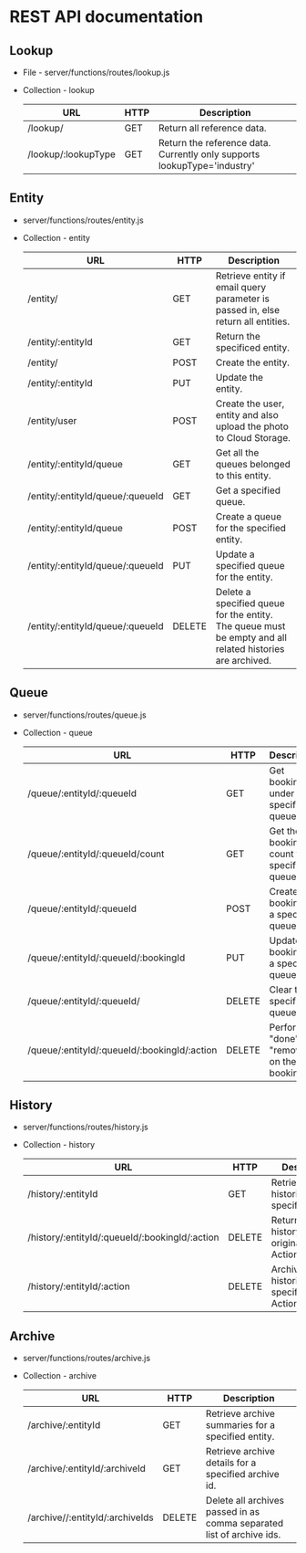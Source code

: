 # REST API documentation

## Lookup

* File - server/functions/routes/lookup.js
* Collection - lookup

    | **URL**           | **HTTP**        |  **Description** | 
    | ------------- |-------------      | -------------|
    | /lookup/     |  GET            | Return all reference data.|
    | /lookup/:lookupType | GET     | Return the reference data. Currently only supports lookupType='industry' | 


## Entity

* server/functions/routes/entity.js
* Collection - entity

    | **URL**           | **HTTP**        |  **Description** | 
    | -------------     |-------------    | -------------|
    | /entity/          |  GET            | Retrieve entity if email query parameter is passed in, else return all entities.|
    | /entity/:entityId | GET     | Return the specificed entity. | 
    | /entity/          | POST   | Create the entity. | 
    | /entity/:entityId | PUT    | Update the entity. | 
    | /entity/user      | POST   | Create the user, entity and also upload the photo to Cloud Storage. | 
    | /entity/:entityId/queue     | GET   | Get all the queues belonged to this entity. | 
    | /entity/:entityId/queue/:queueId    | GET   | Get a specified queue. | 
    | /entity/:entityId/queue    | POST   | Create a queue for the specified entity. | 
    | /entity/:entityId/queue/:queueId    | PUT   | Update a specified queue for the entity. | 
    | /entity/:entityId/queue/:queueId    | DELETE   | Delete a specified queue for the entity. The queue must be empty and all related histories are archived.| 


## Queue

* server/functions/routes/queue.js
* Collection - queue

    | **URL**                        | **HTTP**        |  **Description** | 
    | -------------                  |-------------    | -------------|
    | /queue/:entityId/:queueId      |  GET             | Get bookings under a specified queue.|
    | /queue/:entityId/:queueId/count|  GET             | Get the booking count for a specified queue.|
    | /queue/:entityId/:queueId      |  POST            | Create a booking for a specified queue.|
    | /queue/:entityId/:queueId/:bookingId      |  PUT            | Update the booking for a specified queue.|
    | /queue/:entityId/:queueId/     |  DELETE            | Clear the specified queue.|
    | /queue/:entityId/:queueId/:bookingId/:action     |  DELETE            | Perform "done" or "remove" on the booking.|
    

## History

* server/functions/routes/history.js
* Collection - history

    | **URL**               | **HTTP**        |  **Description** | 
    | -------------         |-------------      | -------------|
    | /history/:entityId    |  GET            | Retrieve all histories for a specified entity.|
    | /history/:entityId/:queueId/:bookingId/:action    |  DELETE            | Return the history to the original queue. Action='return'.|
    | /history/:entityId/:action    |  DELETE            | Archive all histories for the specified entity. Action='archive'.|

## Archive
* server/functions/routes/archive.js
* Collection - archive

    | **URL**           | **HTTP**        |  **Description** | 
    | ------------- |-------------      | -------------|
    | /archive/:entityId     |  GET            | Retrieve archive summaries for a specified entity.|
    | /archive/:entityId/:archiveId | GET     | Retrieve archive details for a specified archive id. | 
    | /archive//:entityId/:archiveIds | DELETE     | Delete all archives passed in as comma separated list of archive ids.| 
